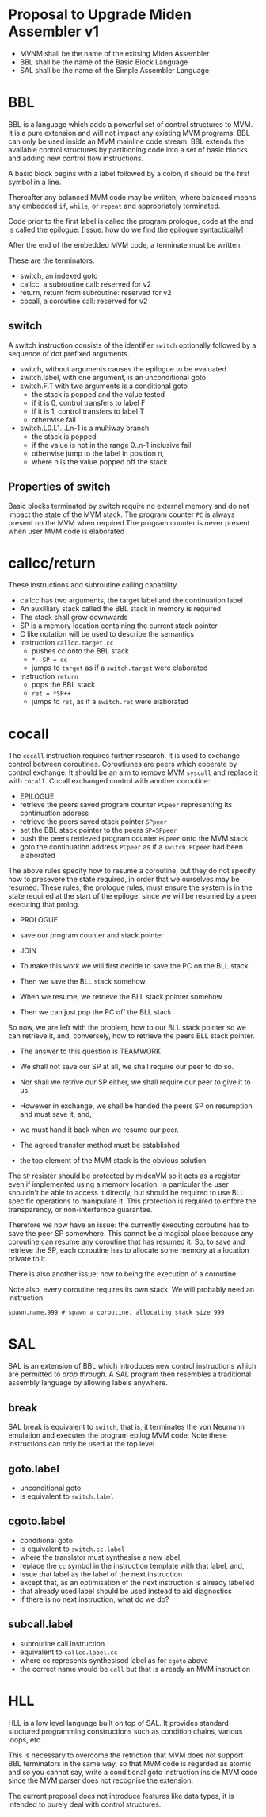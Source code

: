 # Proposal to Upgrade Miden Assembler v1

- MVNM shall be the name of the exitsing Miden Assembler
- BBL shall be the name of the Basic Block Language
- SAL shall be the name of the Simple Assembler Language

# BBL
BBL is a language which adds a powerful set of control structures to MVM.
It is a pure extension and will not impact any existing MVM programs.
BBL can only be used inside an MVM mainline code stream.
BBL extends the available control structures by partitioning code
into a set of basic blocks and adding new control flow instructions.

A basic block begins with a label followed by a colon, it
should be the first symbol in a line.

Thereafter any balanced MVM code may be wriiten,
where balanced means any embedded `if`, `while`,
or `repeat` and appropriately terminated.

Code prior to the first label is called the program prologue,
code at the end is called the epilogue. [Issue: how do
we find the epilogue syntactically]

After the end of the embedded MVM code, a terminate
must be written.

These are the terminators:
- switch, an indexed goto
- callcc, a subroutine call: reserved for v2
- return, return from subroutine: reserved for v2
- cocall, a coroutine call: reserved for v2

## switch
A switch instruction consists of the identifier `switch` optionally followed by 
a sequence of dot prefixed arguments.
- switch, without arguments causes the epilogue to be evaluated
- switch.label, with one argument, is an unconditional goto
- switch.F.T with two arguments is a conditional goto
  - the stack is popped and the value tested
  - if it is 0, control transfers to label F
  - if it is 1, control transfers to label T
  - otherwise fail
 - switch.L0.L1...Ln-1 is a multiway branch
   - the stack is popped 
   - if the value is not in the range 0..n-1 inclusive fail
   - otherwise jump to the label in position n,
   - where n is the value popped off the stack

## Properties of switch
Basic blocks terminated by switch require no external memory 
and do not impact the state of the MVM stack.
The program counter `PC` is always present on the MVM when required
The program counter is never present when user MVM code is elaborated


# callcc/return
These instructions add subroutine calling capability.
- callcc has two arguments, the target label and the continuation label
- An auxilliary stack called the BBL stack in memory is required
- The stack shall grow downwards
- SP is a memory location containing the current stack pointer
- C like notation will be used to describe the semantics
- Instruction `callcc.target.cc`
   - pushes cc onto the BBL stack 
   - `*--SP = cc`
   - jumps to `target` as if a `switch.target` were elaborated
- Instruction `return`
  - pops the BBL stack
  - `ret = *SP++`
  - jumps to `ret`, as if a `switch.ret` were elaborated


# cocall
The `cocall` instruction requires further research.
It is used to exchange control between coroutines.
Coroutiunes are peers which cooerate by control exchange.
It should be an aim to remove MVM `syscall` and replace it with `cocall`.
Cocall exchanged control with another coroutine:
- EPILOGUE
- retrieve the peers saved program counter `PCpeer` representing its continuation address
- retrieve the peers saved stack pointer `SPpeer`
- set the BBL stack pointer to the peers `SP=SPpeer`
- push the peers retrieved program counter `PCpeer` onto the MVM stack
- goto the continuation address `PCpeer` as if a `switch.PCpeer` had been elaborated

The above rules specify how to resume a coroutine, but they do not specify how to presevere the state required,
in order that we ourselves may be resumed.
These rules, the prologue rules, must ensure the system is in the state required at the start of the epiloge, 
since we will be resumed by a peer executing that prolog.
- PROLOGUE
- save our program counter and stack pointer

- JOIN
- To make this work we will first decide to save the PC on the BLL stack.
- Then we save the BLL stack somehow.
- When we resume, we retrieve the BLL stack pointer somehow
- Then we can just pop the PC off the BLL stack

So now, we are left with the problem, how to our BLL stack pointer so we
can retrieve it, and, conversely, how to retrieve the peers BLL stack pointer.

- The answer to this question is TEAMWORK.
- We shall not save our SP at all, we shall require our peer to do so.
- Nor shall we retrive our SP either, we shall require our peer to give it to us.
- Howewer in exchange, we shall be handed the peers SP on resumption and must save it, and,
- we must hand it back when we resume our peer.

- The agreed transfer method must be established
- the top element of the MVM stack is the obvious solution

The `SP` resister should be protected by midenVM so it acts 
as a register even if implemented using a memory location.
In particular the user shouldn't be able to access it directly,
but should be required to use BLL specific operations to manipulate it.
This protection is required to enfore the transparency, or non-interfernce guarantee.

Therefore we now have an issue: the currently executing coroutine
has to save the peer SP somewhere. This cannot be a magical place
because any coroutine can resume any coroutine that has resumed it.
So, to save and retrieve the SP, each coroutine has to allocate
some memory at a location private to it.

There is also another issue: how to being the execution of a
coroutine.

Note also, every coroutine requires its own stack.
We will probably need an instruction
```
spawn.name.999 # spawn a coroutine, allocating stack size 999
```

# SAL

SAL is an extension of BBL which introduces new control instructions which are permitted to *drop through*.
A SAL program then resembles a traditional assembly language by allowing labels anywhere.

## break
SAL break is equivalent to `switch`, that is, it terminates the von Neumann
emulation and executes the program epilog MVM code. Note these instructions
can only be used at the top level.

## goto.label
- unconditional goto
- is equivalent to `switch.label`

## cgoto.label
- conditional goto
- is equivalent to `switch.cc.label`
- where the translator must synthesise a new label,
- replace the `cc` symbol in the instruction template with that label, and,
- issue that label as the label of the next instruction
- except that, as an optimisation of the next instruction is already labelled
- that already used label should be used instead to aid diagnostics
- if there is no next instruction, what do we do?

## subcall.label
- subroutine call instruction
- equivalent to `callcc.label.cc`
- where cc represents synthesised label as for `cgoto` above
- the correct name would be `call` but that is already an MVM instruction

# HLL
HLL is a low level language built on top of SAL.
It provides standard stuctured programming constructions
such as condition chains, various loops, etc.

This is necessary to overcome the retriction that MVM does not
support BBL terminators in the same way, so that MVM code is
regarded as atomic and so you cannot say, write a conditional
goto instruction inside MVM code since the MVM parser does not
recognise the extension.

The current proposal does not introduce features like data types,
it is intended to purely deal with control structures.






